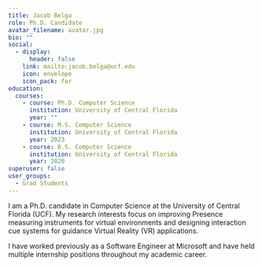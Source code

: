 ```yaml
---
title: Jacob Belga
role: Ph.D. Candidate
avatar_filename: avatar.jpg
bio: ""
social:
  - display:
      header: false
    link: mailto:jacob.belga@ucf.edu
    icon: envelope
    icon_pack: far
education:
  courses:
    - course: Ph.D. Computer Science
      institution: University of Central Florida
      year: ""
    - course: M.S. Computer Science
      institution: University of Central Florida
      year: 2023
    - course: B.S. Computer Science
      institution: University of Central Florida
      year: 2020
superuser: false
user_groups:
  - Grad Students
---
```

I am a Ph.D. candidate in Computer Science at the University of Central Florida (UCF). My research interests focus on improving Presence measuring instruments for virtual environments and designing interaction cue systems for guidance Virtual Reality (VR) applications.

I have worked previously as a Software Engineer at Microsoft and have held multiple internship positions throughout my academic career.